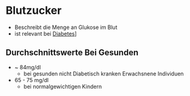 # Blutzucker
- Beschreibt die Menge an Glukose im Blut
- ist relevant bei [Diabetes](../Menschlicher_Körper/Verdauungssystem/Leiden/Diabetes/Diabetes.md)]

## Durchschnittswerte Bei Gesunden
- ~ 84mg/dl
	- bei gesunden nicht Diabetisch kranken Erwachsnene Individuen
- 65 - 75 mg/dl
	- bei normalgewichtigen Kindern